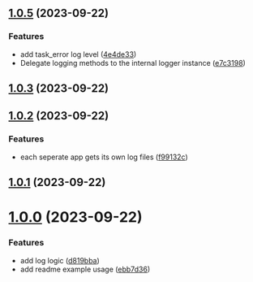 ## [1.0.5](https://github.com/Chia-Network/core-registry-logger/compare/1.0.3...1.0.5) (2023-09-22)


### Features

* add task_error log level ([4e4de33](https://github.com/Chia-Network/core-registry-logger/commit/4e4de33f4bbd0f7a6b24dd1f28ab18d2b2aafda0))
* Delegate logging methods to the internal logger instance ([e7c3198](https://github.com/Chia-Network/core-registry-logger/commit/e7c31981c249d442dde4212d0979ded41671b27f))



## [1.0.3](https://github.com/Chia-Network/core-registry-logger/compare/1.0.2...1.0.3) (2023-09-22)



## [1.0.2](https://github.com/Chia-Network/core-registry-logger/compare/1.0.1...1.0.2) (2023-09-22)


### Features

* each seperate app gets its own log files ([f99132c](https://github.com/Chia-Network/core-registry-logger/commit/f99132cd1fb339227de546b3f0bbbde64b0e4ea4))



## [1.0.1](https://github.com/Chia-Network/core-registry-logger/compare/1.0.0...1.0.1) (2023-09-22)



# [1.0.0](https://github.com/Chia-Network/core-registry-logger/compare/d819bba155d4018c12bbf72d120bebdf9931c81e...1.0.0) (2023-09-22)


### Features

* add log logic ([d819bba](https://github.com/Chia-Network/core-registry-logger/commit/d819bba155d4018c12bbf72d120bebdf9931c81e))
* add readme example usage ([ebb7d36](https://github.com/Chia-Network/core-registry-logger/commit/ebb7d36201f8d9643af0896162516dabf0ce3d13))



